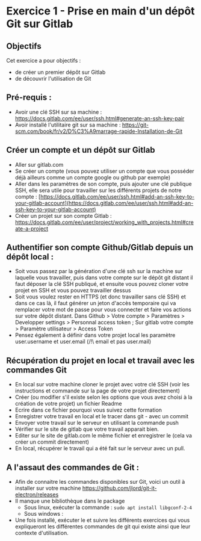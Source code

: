 # Exercice 1 - Prise en main d'un dépôt Git sur Gitlab

## Objectifs

Cet exercice a pour objectifs : 
* de créer un premier dépôt sur Gitlab
* de découvrir l'utilisation de Git

## Pré-requis : 

* Avoir une clé SSH sur sa machine : https://docs.gitlab.com/ee/user/ssh.html#generate-an-ssh-key-pair
* Avoir installé l'utilitaire git sur sa machine : https://git-scm.com/book/fr/v2/D%C3%A9marrage-rapide-Installation-de-Git 

## Créer un compte et un dépôt sur Gitlab

* Aller sur gitlab.com 
* Se créer un compte (vous pouvez utiliser un compte que vous posséder déjà ailleurs comme un compte google ou github par exemple)
* Aller dans les paramètres de son compte, puis ajouter une clé publique SSH, elle sera utile pour travailler sur les différents projets de notre compte : [https://docs.gitlab.com/ee/user/ssh.html#add-an-ssh-key-to-your-gitlab-account](https://docs.gitlab.com/ee/user/ssh.html#add-an-ssh-key-to-your-gitlab-account)
* Créer un projet sur son compte Gitlab : https://docs.gitlab.com/ee/user/project/working_with_projects.html#create-a-project 

## Authentifier son compte Github/Gitlab depuis un dépôt local :

* Soit vous passez par la génération d'une clé ssh sur la machine sur laquelle vous travailler, puis dans votre compte sur le dépôt git distant il faut déposer la clé SSH publiqué, et ensuite vous pouvez cloner votre projet en SSH et vous pouvez travailler dessus 
* Soit vous voulez rester en HTTPS (et donc travailler sans clé SSH) et dans ce cas là, il faut générer un jeton d'accès temporaire qui va remplacer votre mot de passe pour vous connecter et faire vos actions sur votre dépôt distant. Dans Github > Votre compte > Paramètres > Developper settings > Personnal access token ; Sur gitlab votre compte > Paramètre utilisateur > Access Token
* Pensez également à définir dans votre projet local les paramètre user.username et user.email (/!\ email et pas user.mail) 

## Récupération du projet en local et travail avec les commandes Git

* En local sur votre machine cloner le projet avec votre clé SSH (voir les instructions et commande sur la page de votre projet directement)
* Créer (ou modifier s'il existe selon les options que vous avez choisi à la création de votre projet) un fichier Readme
* Ecrire dans ce fichier pourquoi vous suivez cette formation
* Enregistrer votre travail en local et le tracer dans git  - avec un commit
* Envoyer votre travail sur le serveur en utilisant la commande push 
* Vérifier sur le site de gitlab que votre travail apparait bien.
* Editer sur le site de gitlab.com le même fichier et enregistrer le (cela va créer un commit directement)
* En local, récupérer le travail qui a été fait sur le serveur avec un pull.


## A l'assaut des commandes de Git : 

* Afin de connaitre les commandes disponibles sur Git, voici un outil à installer sur votre machine
https://github.com/jlord/git-it-electron/releases
* Il manque une bibliothèque dans le package
  * Sous linux, exécuter la commande : `sudo apt install libgconf-2-4`
  * Sous windows : 
* Une fois installé, exécuter le et suivre les différents exercices qui vous expliqueront les différentes commandes de git qui existe ainsi que leur contexte d'utilisation.
